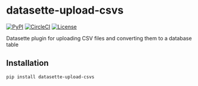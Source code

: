 # datasette-upload-csvs

[![PyPI](https://img.shields.io/pypi/v/datasette-upload-csvs.svg)](https://pypi.org/project/datasette-upload-csvs/)
[![CircleCI](https://circleci.com/gh/simonw/datasette-upload-csvs.svg?style=svg)](https://circleci.com/gh/simonw/datasette-upload-csvs)
[![License](https://img.shields.io/badge/license-Apache%202.0-blue.svg)](https://github.com/simonw/datasette-upload-csvs/blob/master/LICENSE)

Datasette plugin for uploading CSV files and converting them to a database table

## Installation

    pip install datasette-upload-csvs
